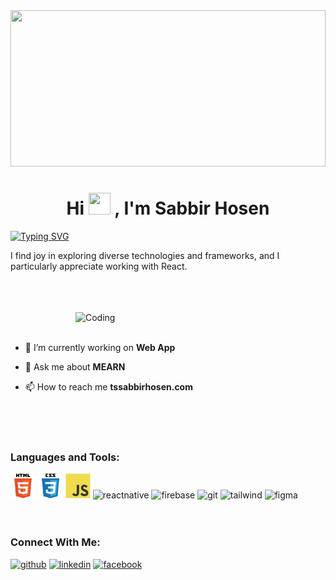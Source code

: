 

<img width="100%" height="250vw" margin="0 auto" src="https://i.postimg.cc/s2XrtgtX/ezgif-com-crop.gif" />

<h1 align="center">Hi <img mix-blend-mode="multiply" width="35px" height="35px" src="https://c.tenor.com/CU-PX1m0egYAAAAC/tenor.gif" /> , I'm Sabbir Hosen</h1>

[![Typing SVG](https://readme-typing-svg.demolab.com?font=Fira+Code&size=21&duration=5020&pause=991&color=FFFFFF&random=false&width=559&lines=A+Passionate+Web+Developer+From+Bangladesh)](https://git.io/typing-svg)

I find joy in exploring diverse technologies and frameworks, and I particularly appreciate working with React.

<br/>
<br/>
<br/>

<img align="right" alt="Coding" width="400" src="https://miro.medium.com/v2/resize:fit:1360/0*7Q3yvSIv_t0ioJ-Z.gif">

<br/>
<br/>


- 🔭 I’m currently working on **Web App**

- 💬 Ask me about **MEARN**

- 📫 How to reach me **tssabbirhosen.com**

<br/>
<br/>
<br/>




<h3 align="left">Languages and Tools:</h3>
<p align="left">

<img src="https://raw.githubusercontent.com/devicons/devicon/master/icons/html5/html5-original-wordmark.svg" alt="html5" width="40" height="40"/>

<img src="https://raw.githubusercontent.com/devicons/devicon/master/icons/css3/css3-original-wordmark.svg" alt="css3" width="40" height="40"/> 


<img src="https://raw.githubusercontent.com/devicons/devicon/master/icons/javascript/javascript-original.svg" alt="javascript" width="40" height="40"/>

<img src="https://reactnative.dev/img/header_logo.svg" alt="reactnative" width="40" height="40"/>

<img src="https://www.vectorlogo.zone/logos/firebase/firebase-icon.svg" alt="firebase" width="40" height="40"/> 

<img src="https://www.vectorlogo.zone/logos/git-scm/git-scm-icon.svg" alt="git" width="40" height="40"/> 



<img src="https://www.vectorlogo.zone/logos/tailwindcss/tailwindcss-icon.svg" alt="tailwind" width="40" height="40"/>


<img src="https://www.vectorlogo.zone/logos/figma/figma-icon.svg" alt="figma" width="40" height="40"/>

<br />
<br />
<br />

<h3 align="left"> Connect With Me:</h3>
<p align="left">

[<img src='https://img.icons8.com/?size=512&id=52539&format=png' alt='github' background-color='blue' height='40'>](https://github.com/tssabbir)
[<img src='https://img.icons8.com/?size=512&id=44019&format=png' alt='linkedin' height='40'>](https://www.linkedin.com/in/tssabbir/) 
[<img src='https://img.icons8.com/?size=512&id=118501&format=png' alt='facebook' height='40'>](https://www.facebook.com/tssabbir.fb) 

